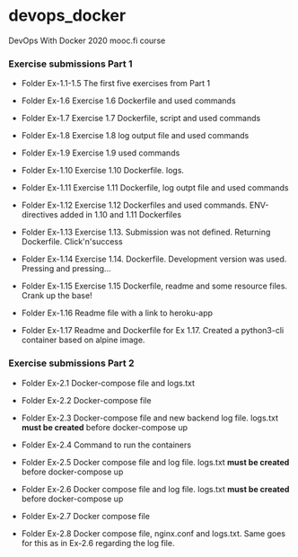 # devops_docker
DevOps With Docker 2020 mooc.fi course

### Exercise submissions Part 1

* Folder Ex-1.1-1.5
The first five exercises from Part 1

* Folder Ex-1.6
Exercise 1.6 Dockerfile and used commands

* Folder Ex-1.7
Exercise 1.7 Dockerfile, script and used commands

* Folder Ex-1.8
Exercise 1.8 log output file and used commands

* Folder Ex-1.9
Exercise 1.9 used commands

* Folder Ex-1.10
Exercise 1.10 Dockerfile. logs.

* Folder Ex-1.11
Exercise 1.11 Dockerfile, log outpt file and used commands

* Folder Ex-1.12
Exercise 1.12 Dockerfiles and used commands. ENV-directives added in 1.10 and 1.11 Dockerfiles

* Folder Ex-1.13
Exercise 1.13. Submission was not defined. Returning Dockerfile. Click'n'success

* Folder Ex-1.14
Exercise 1.14. Dockerfile. Development version was used. Pressing and pressing...

* Folder Ex-1.15
Exercise 1.15 Dockerfile, readme and some resource files. Crank up the base!

* Folder Ex-1.16
Readme file with a link to heroku-app

* Folder Ex-1.17
Readme and Dockerfile for Ex 1.17. Created a python3-cli container based on alpine image.

### Exercise submissions Part 2

* Folder Ex-2.1
Docker-compose file and logs.txt

* Folder Ex-2.2
Docker-compose file

* Folder Ex-2.3
Docker-compose file and new backend log file. logs.txt **must be created** before docker-compose up

* Folder Ex-2.4
Command to run the containers

* Folder Ex-2.5
Docker compose file and log file. logs.txt **must be created** before docker-compose up

* Folder Ex-2.6
Docker compose file and log file. logs.txt **must be created** before docker-compose up

* Folder Ex-2.7
Docker compose file

* Folder Ex-2.8
Docker compose file, nginx.conf and logs.txt. Same goes for this as in Ex-2.6 regarding the log file.
